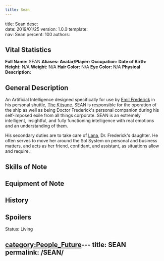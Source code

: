 ```yaml
---
title: Sean
---
```


title:		Sean
desc:		
date:		2019/01/25
version:	1.0.0
template:	
nav:		Sean
percent:	100
authors:	
## Vital Statistics

**Full Name:** SEAN
**Aliases:**
**Avatar/Player:**
**Occupation:**
**Date of Birth:**
**Height:** N/A
**Weight:** N/A
**Hair Color:** N/A
**Eye Color:** N/A
**Physical Description:**

## General Description

An Artificial Intelligence designed specifically for use by [Emil
Frederick](Emil_Frederick,_PHD "wikilink") in his personal shuttle, [The
Kitsune](The_Kitsune "wikilink"). SEAN is responsible for the operation
of the ship as well as being Doctor Frederick's personal companion
during his self-imposed exile from all things corporate. SEAN is an
extremely intelligent, insightful, and fully functioning intelligence
with real emotions and an understanding of them.

His secondary duties are to take care of
[Lana](Lana_Frederick "wikilink"), Dr. Frederick's daughter. He often
serves to move her around the Sol System on personal and business
matters, and acts as her friend, confidant, and assistant, as situations
allow and require.

## Skills of Note

## Equipment of Note

## History

## Spoilers

<spoiler text="Status">Status: Living</spoiler>

[category:People_Future](category:People_Future "wikilink")---
title: SEAN
permalink: /SEAN/
---

